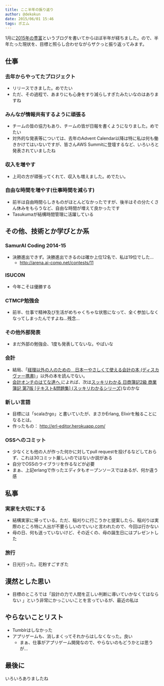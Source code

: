 ```yaml
---
title: ここ半年の振り返り
author: @dekokun
date: 2015/06/01 15:46
tags: ポエム
---
```


1月に[2015年の豊富](http://dekokun.github.io/posts/2015-01-01.html)というブログを書いてからほぼ半年が経ちました。ので、半年たった現状を、目標と照らし合わせながらザクっと振り返ってみます。

## 仕事

### 去年からやってたプロジェクト

- リリースできました。めでたい
- ただ、その過程で、あまりにも心身をすり減らしすぎたみたいなのはありますね

### みんなが情報共有するように頑張る

- チームの皆の協力もあり、チームの皆が日報を書くようになりました。めでたい
- 対外的な発表等については、去年のAdvent Calendar以降は特に私は何も働きかけてはいないですが、皆さんAWS Summitに登壇するなど、いろいろと発表されていましたね

### 収入を増やす

- 上司の方が頑張ってくれて、収入も増えました。めでたい。

### 自由な時間を増やす(仕事時間を減らす)

- 前半は自由時間らしきものがほとんどなかったですが、後半はその分たくさん休みをもらうなど、自由な時間が増えて良かったです
- Tasukumaが結構時間管理に活躍している

## その他、技術とか学びとか系

### SamurAI Coding 2014-15

- 決勝進出できず。決勝進出できるのは確か上位12名で、私は19位でした…
    - http://arena.ai-comp.net/contests/11

### ISUCON

- 今年こそは優勝する

### CTMCP勉強会

- 前半、仕事で精神及び生活がめちゃくちゃな状態になって、全く参加しなくなってしまったんですよね…残念…

### その他外部発表

- まだ外部の勉強会、1度も発表してないな。やばいな

### 会計

- 結局、「<a href="http://www.amazon.co.jp/gp/product/B00C67XWAU/ref=as_li_qf_sp_asin_tl?ie=UTF8&camp=247&creative=1211&creativeASIN=B00C67XWAU&linkCode=as2&tag=dekokun-22">経理以外の人のための　日本一やさしくて使える会計の本 (ディスカヴァー携書)</a><img src="http://ir-jp.amazon-adsystem.com/e/ir?t=dekokun-22&l=as2&o=9&a=B00C67XWAU" width="1" height="1" border="0" alt="" style="border:none !important; margin:0px !important;" />」以外の本を読んでない。
- [会計オンチのはてな達へ ](http://anond.hatelabo.jp/20150512193300)によれば、次は<a href="http://www.amazon.co.jp/gp/product/4813261612/ref=as_li_qf_sp_asin_tl?ie=UTF8&camp=247&creative=1211&creativeASIN=4813261612&linkCode=as2&tag=dekokun-22">スッキリわかる 日商簿記2級 商業簿記 第7版 [テキスト&問題集] (スッキリわかるシリーズ)</a><img src="http://ir-jp.amazon-adsystem.com/e/ir?t=dekokun-22&l=as2&o=9&a=4813261612" width="1" height="1" border="0" alt="" style="border:none !important; margin:0px !important;" />なのかな

### 新しい言語

- 目標には「scalaかgo」と書いていたが、まさかErlang, Elixirを触ることになるとは。
- 作ったもの： http://erl-editor.herokuapp.com/

### OSSへのコミット

- 少なくとも他の人が作った何かに対してpull requestを投げるなどしておらず、これは30コミット厳しいのではないか説がある
- 自分でOSSのライブラリを作るなどが必要
- まぁ、上記erlangで作ったエディタもオープンソースではあるが、何か違う感

## 私事

### 実家を大切にする

- 結構実家に帰っている。ただ、稲刈りに行こうかと提案したら、稲刈りは実際のところ特に人出が不要らしいのでいいと言われたので、今回は行かない
- 母の日、何も送っていないけど、その近くの、母の誕生日にはプレゼントした

### 旅行

- 日光行った。花粉すごすぎた

## 漠然とした思い

- 目標のところでは「設計の力で人間を正しい判断に導いていかなくてはならない 」という非常にかっこいいことを言っているが、最近の私は

## やらないことリスト

- Tumblrはしなかった
- アプリゲームも、消しまくってそれからはしなくなった。良い
    - まぁ、仕事がアプリゲーム開発なので、やらないのもどうかとは思うが…

## 最後に

いろいろありましたね

